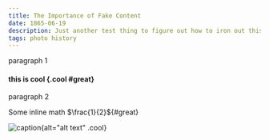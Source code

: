 ```yaml
---
title: The Importance of Fake Content
date: 1865-06-19
description: Just another test thing to figure out how to iron out this tagging system
tags: photo history 
---
```


paragraph 1 

#### this is cool {.cool #great}

<p class="cool">paragraph 2</p>

Some inline math $\frac{1}{2}${#great}

![caption](/path/to/img "title I think"){alt="alt text" .cool}
